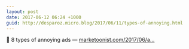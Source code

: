 ```yaml
---
layout: post
date: 2017-06-12 06:24 +1000
guid: http://desparoz.micro.blog/2017/06/11/types-of-annoying.html
---
```

🔗 8 types of annoying ads — [marketoonist.com/2017/06/a...](https://marketoonist.com/2017/06/annoying-ads.html)
